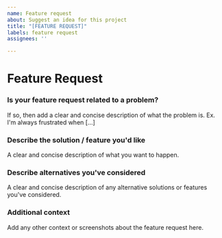 ```yaml
---
name: Feature request
about: Suggest an idea for this project
title: "[FEATURE REQUEST]"
labels: feature request
assignees: ''

---
```


<!-- Make sure to read the README before opening an issue. [https://xaviml.github.io/controllerx/faq](https://blueforcer.github.io/awtrix-light/#/README) -->

# Feature Request

### Is your feature request related to a problem?

If so, then add a clear and concise description of what the problem is. Ex. I'm always frustrated when [...]

### Describe the solution / feature you'd like

A clear and concise description of what you want to happen.

### Describe alternatives you've considered

A clear and concise description of any alternative solutions or features you've considered.

### Additional context

Add any other context or screenshots about the feature request here.
